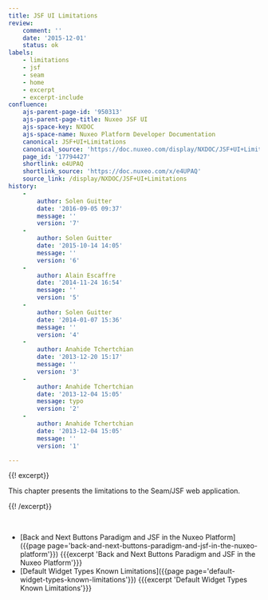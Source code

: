 ```yaml
---
title: JSF UI Limitations
review:
    comment: ''
    date: '2015-12-01'
    status: ok
labels:
    - limitations
    - jsf
    - seam
    - home
    - excerpt
    - excerpt-include
confluence:
    ajs-parent-page-id: '950313'
    ajs-parent-page-title: Nuxeo JSF UI
    ajs-space-key: NXDOC
    ajs-space-name: Nuxeo Platform Developer Documentation
    canonical: JSF+UI+Limitations
    canonical_source: 'https://doc.nuxeo.com/display/NXDOC/JSF+UI+Limitations'
    page_id: '17794427'
    shortlink: e4UPAQ
    shortlink_source: 'https://doc.nuxeo.com/x/e4UPAQ'
    source_link: /display/NXDOC/JSF+UI+Limitations
history:
    - 
        author: Solen Guitter
        date: '2016-09-05 09:37'
        message: ''
        version: '7'
    - 
        author: Solen Guitter
        date: '2015-10-14 14:05'
        message: ''
        version: '6'
    - 
        author: Alain Escaffre
        date: '2014-11-24 16:54'
        message: ''
        version: '5'
    - 
        author: Solen Guitter
        date: '2014-01-07 15:36'
        message: ''
        version: '4'
    - 
        author: Anahide Tchertchian
        date: '2013-12-20 15:17'
        message: ''
        version: '3'
    - 
        author: Anahide Tchertchian
        date: '2013-12-04 15:05'
        message: typo
        version: '2'
    - 
        author: Anahide Tchertchian
        date: '2013-12-04 15:05'
        message: ''
        version: '1'

---
```

{{! excerpt}}

This chapter presents the limitations to the Seam/JSF web application.

{{! /excerpt}}

&nbsp;

*   [Back and Next Buttons Paradigm and JSF in the Nuxeo Platform]({{page page='back-and-next-buttons-paradigm-and-jsf-in-the-nuxeo-platform'}})
    {{{excerpt 'Back and Next Buttons Paradigm and JSF in the Nuxeo Platform'}}}
*   [Default Widget Types Known Limitations]({{page page='default-widget-types-known-limitations'}})
    {{{excerpt 'Default Widget Types Known Limitations'}}}